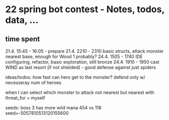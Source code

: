 # 22 spring bot contest - Notes, todos, data, ...

## time spent
21.4. 15:45 - 16:05 - prepare
21.4. 2210 - 2310 basic structs, attack monster nearest base, enough for Wood 1 probably?
24.4. 1505 - 1740 IDE configuring, refactor, basic exploration, still bronze
24.4. 1910 - 1950 cast WIND as last resort (if not shielded) - good defense against just spiders


ideas/todos:
how fast can hero get to the monster?
defend only w/ necesseray num of heroes

when I can select which monster to attack not nearest but nearest with threat_for = myself


seeds:
boss 3 has more wild mana 454 vs 118
seed=-5057810513120155600
